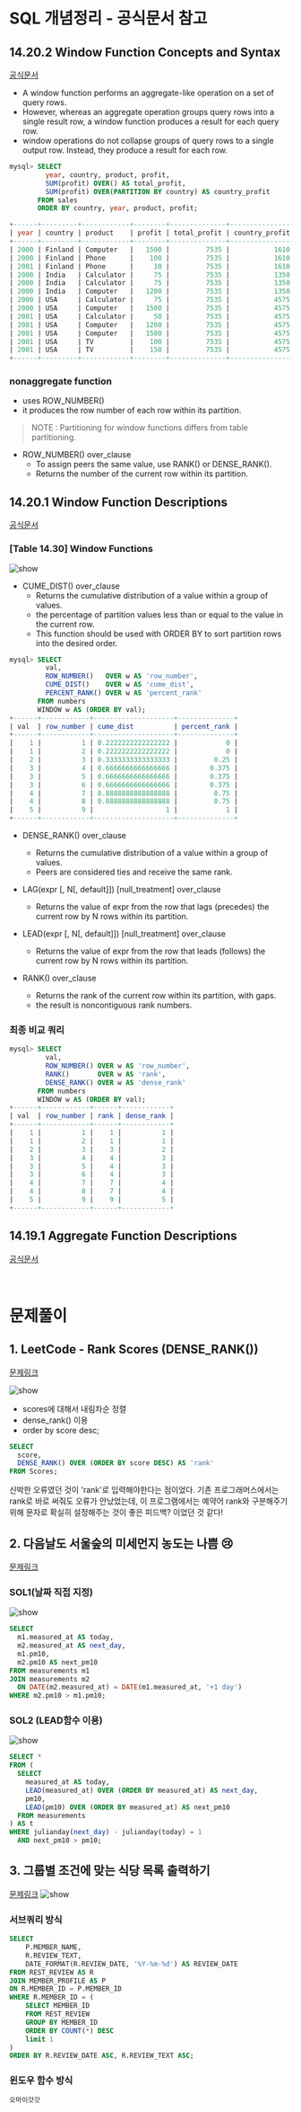 # SQL 개념정리 - 공식문서 참고
## 14.20.2 Window Function Concepts and Syntax
[공식문서](https://dev.mysql.com/doc/refman/8.0/en/window-functions-usage.html)

- A window function performs an aggregate-like operation on a set of query rows.
-  However, whereas an aggregate operation groups query rows into a single result row,
a window function produces a result for each query row.
- window operations do not collapse groups of query rows to a single output row.
Instead, they produce a result for each row.

```SQL
mysql> SELECT
         year, country, product, profit,
         SUM(profit) OVER() AS total_profit,
         SUM(profit) OVER(PARTITION BY country) AS country_profit
       FROM sales
       ORDER BY country, year, product, profit;

+------+---------+------------+--------+--------------+----------------+
| year | country | product    | profit | total_profit | country_profit |
+------+---------+------------+--------+--------------+----------------+
| 2000 | Finland | Computer   |   1500 |         7535 |           1610 |
| 2000 | Finland | Phone      |    100 |         7535 |           1610 |
| 2001 | Finland | Phone      |     10 |         7535 |           1610 |
| 2000 | India   | Calculator |     75 |         7535 |           1350 |
| 2000 | India   | Calculator |     75 |         7535 |           1350 |
| 2000 | India   | Computer   |   1200 |         7535 |           1350 |
| 2000 | USA     | Calculator |     75 |         7535 |           4575 |
| 2000 | USA     | Computer   |   1500 |         7535 |           4575 |
| 2001 | USA     | Calculator |     50 |         7535 |           4575 |
| 2001 | USA     | Computer   |   1200 |         7535 |           4575 |
| 2001 | USA     | Computer   |   1500 |         7535 |           4575 |
| 2001 | USA     | TV         |    100 |         7535 |           4575 |
| 2001 | USA     | TV         |    150 |         7535 |           4575 |
+------+---------+------------+--------+--------------+----------------+
```

### nonaggregate function
- uses ROW_NUMBER()
- it produces the row number of each row within its partition.

> NOTE : Partitioning for window functions differs from table partitioning.

- ROW_NUMBER() over_clause
	- To assign peers the same value, use RANK() or DENSE_RANK().
	- Returns the number of the current row within its partition.

## 14.20.1 Window Function Descriptions
[공식문서](https://dev.mysql.com/doc/refman/8.0/en/window-function-descriptions.html)

### [Table 14.30] Window Functions 

![show](../Images1/w2_5.png)


- CUME_DIST() over_clause
	- Returns the cumulative distribution of a value within a group of values.
	- the percentage of partition values less than or equal to the value in the current row.
	- This function should be used with ORDER BY to sort partition rows into the desired order.

```SQL
mysql> SELECT
         val,
         ROW_NUMBER()   OVER w AS 'row_number',
         CUME_DIST()    OVER w AS 'cume_dist',
         PERCENT_RANK() OVER w AS 'percent_rank'
       FROM numbers
       WINDOW w AS (ORDER BY val);
+------+------------+--------------------+--------------+
| val  | row_number | cume_dist          | percent_rank |
+------+------------+--------------------+--------------+
|    1 |          1 | 0.2222222222222222 |            0 |
|    1 |          2 | 0.2222222222222222 |            0 |
|    2 |          3 | 0.3333333333333333 |         0.25 |
|    3 |          4 | 0.6666666666666666 |        0.375 |
|    3 |          5 | 0.6666666666666666 |        0.375 |
|    3 |          6 | 0.6666666666666666 |        0.375 |
|    4 |          7 | 0.8888888888888888 |         0.75 |
|    4 |          8 | 0.8888888888888888 |         0.75 |
|    5 |          9 |                  1 |            1 |
+------+------------+--------------------+--------------+
```

- DENSE_RANK() over_clause
	- Returns the cumulative distribution of a value within a group of values.
	- Peers are considered ties and receive the same rank.


- LAG(expr [, N[, default]]) [null_treatment] over_clause
	- Returns the value of expr from the row that lags (precedes) the current row by N rows within its partition.

- LEAD(expr [, N[, default]]) [null_treatment] over_clause
	- Returns the value of expr from the row that leads (follows) the current row by N rows within its partition.

- RANK() over_clause
	- Returns the rank of the current row within its partition, with gaps.
	- the result is noncontiguous rank numbers.

### 최종 비교 쿼리
```SQL
mysql> SELECT
         val,
         ROW_NUMBER() OVER w AS 'row_number',
         RANK()       OVER w AS 'rank',
         DENSE_RANK() OVER w AS 'dense_rank'
       FROM numbers
       WINDOW w AS (ORDER BY val);
+------+------------+------+------------+
| val  | row_number | rank | dense_rank |
+------+------------+------+------------+
|    1 |          1 |    1 |          1 |
|    1 |          2 |    1 |          1 |
|    2 |          3 |    3 |          2 |
|    3 |          4 |    4 |          3 |
|    3 |          5 |    4 |          3 |
|    3 |          6 |    4 |          3 |
|    4 |          7 |    7 |          4 |
|    4 |          8 |    7 |          4 |
|    5 |          9 |    9 |          5 |
+------+------------+------+------------+
```



## 14.19.1 Aggregate Function Descriptions
[공식문서](https://dev.mysql.com/doc/refman/8.0/en/aggregate-functions.html)

<BR>


# 문제풀이
##  1. LeetCode - Rank Scores (DENSE_RANK())
[문제링크](https://leetcode.com/problems/rank-scores/description/)

![show](../Images1/w2_1.png)

- scores에 대해서 내림차순 정렬
- dense_rank() 이용
- order by score desc;

```SQL
SELECT 
  score,
  DENSE_RANK() OVER (ORDER BY score DESC) AS 'rank'
FROM Scores;
```

신박한 오류였던 것이 'rank'로 입력해야한다는 점이었다.
기존 프로그래머스에서는 rank로 바로 써줘도 오류가 안났었는데, 이 프로그램에서는 예약어 rank와 구분해주기 위해 문자로 확실히 설정해주는 것이 좋은 피드백? 이었던 것 같다!


## 2. 다음날도 서울숲의 미세먼지 농도는 나쁨 😢
[문제링크](https://solvesql.com/problems/bad-finedust-measure/)

### SOL1(날짜 직접 지정)
![show](../Images1/w2_2.png)

```SQL
SELECT 
  m1.measured_at AS today,
  m2.measured_at AS next_day,
  m1.pm10,
  m2.pm10 AS next_pm10
FROM measurements m1
JOIN measurements m2
  ON DATE(m2.measured_at) = DATE(m1.measured_at, '+1 day')
WHERE m2.pm10 > m1.pm10;
```

### SOL2 (LEAD함수 이용)
![show](../Images1/w2_4.png)

```SQL
SELECT *
FROM (
  SELECT
    measured_at AS today,
    LEAD(measured_at) OVER (ORDER BY measured_at) AS next_day,
    pm10,
    LEAD(pm10) OVER (ORDER BY measured_at) AS next_pm10
  FROM measurements
) AS t
WHERE julianday(next_day) - julianday(today) = 1
  AND next_pm10 > pm10;
```


## 3. 그룹별 조건에 맞는 식당 목록 출력하기
[문제링크](https://school.programmers.co.kr/learn/courses/30/lessons/131124)
![show](../Images1/w2_3.png)

### 서브쿼리 방식
```SQL
SELECT 
    P.MEMBER_NAME,
    R.REVIEW_TEXT,
    DATE_FORMAT(R.REVIEW_DATE, '%Y-%m-%d') AS REVIEW_DATE
FROM REST_REVIEW AS R
JOIN MEMBER_PROFILE AS P
ON R.MEMBER_ID = P.MEMBER_ID
WHERE R.MEMBER_ID = (
    SELECT MEMBER_ID 
    FROM REST_REVIEW 
    GROUP BY MEMBER_ID
    ORDER BY COUNT(*) DESC
    limit 1
)
ORDER BY R.REVIEW_DATE ASC, R.REVIEW_TEXT ASC;
```

### 윈도우 함수 방식
```SQL
오마이갓갓
```